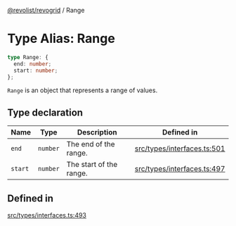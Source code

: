 [@revolist/revogrid](README.md) / Range

# Type Alias: Range

```ts
type Range: {
  end: number;
  start: number;
};
```

`Range` is an object that represents a range of values.

## Type declaration

| Name | Type | Description | Defined in |
| ------ | ------ | ------ | ------ |
| `end` | `number` | The end of the range. | [src/types/interfaces.ts:501](https://github.com/revolist/revogrid/blob/08de4537b2052abd86ff4eb5461780401e3c4fcb/src/types/interfaces.ts#L501) |
| `start` | `number` | The start of the range. | [src/types/interfaces.ts:497](https://github.com/revolist/revogrid/blob/08de4537b2052abd86ff4eb5461780401e3c4fcb/src/types/interfaces.ts#L497) |

## Defined in

[src/types/interfaces.ts:493](https://github.com/revolist/revogrid/blob/08de4537b2052abd86ff4eb5461780401e3c4fcb/src/types/interfaces.ts#L493)
